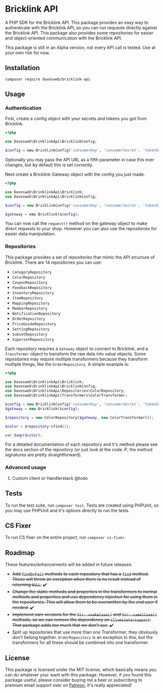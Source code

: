 # Bricklink API

A PHP SDK for the Bricklink API. This package provides an easy way to authenticate with the Bricklink API, so you can run 
requests directly against the Bricklink API. This package also provides some repositories for easier and object-oriented 
communication with the Bricklink API.

This package is still in an Alpha version, not every API call is tested. Use at your own risk for now.

## Installation

`composer require davesweb/bricklink-api`

## Usage

### Authentication

First, create a config object with your secrets and tokens you got from Bricklink.

```php
<?php

use Davesweb\BrinklinkApi\BricklinkConfig;

$config = new BricklinkConfig('consumerKey', 'consumerSecret', 'tokenValue', 'tokenSecret');
```

Optionally you may pass the API URL as a fifth parameter in case this ever changes, but by default this is set 
correctly.

Next create a Bricklink Gateway object with the config you just made.

```php
<?php

use Davesweb\BrinklinkApi\Bricklink;
use Davesweb\BrinklinkApi\BricklinkConfig;

$config = new BricklinkConfig('consumerKey', 'consumerSecret', 'tokenValue', 'tokenSecret');

$gateway = new Bricklink($config);
```

You can now call the `request()` method on the gateway object to make direct requests to your shop. However you can also
use the repositories for easier data manipulation.

### Repositories

This package provides a set of repositories that mimic the API structure of Bricklink. There are 14 repositories you can use:

- `CategoryRepository`
- `ColorRepository`
- `CouponRepository`
- `FeedbackRepository`
- `InventoryRepository`
- `ItemRepository`
- `MappingRepository`
- `MemberRepository`
- `NotificationRepository`
- `OrderRepository`
- `PriceGuideRepository`
- `SettingRepository`
- `SubsetRepository`
- `SupersetRepoository`

Each repository requires a `Gateway` object to connect to Bricklink, and a `Transformer` object to transform the raw 
data into value objects. Some repositories may require multiple transformers because they transform multiple things, 
like the `OrderRepository`. A simple example is:

```php
<?php

use Davesweb\BrinklinkApi\Bricklink;
use Davesweb\BrinklinkApi\BricklinkConfig;
use Davesweb\BrinklinkApi\Repositories\ColorRepository;
use Davesweb\BrinklinkApi\Transformers\ColorTransformer;

$config = new BricklinkConfig('consumerKey', 'consumerSecret', 'tokenValue', 'tokenSecret');
$gateway = new Bricklink($config);

$repository = new ColorRepository($gateway, new ColorTransformer());

$color = $repository->find(1);

var_dump($color);
```

For a detailed documentation of each repository and it's method please see the docs section of the repository (or just look at the code :P, the method signatures are pretty straightforward).

### Advanced usage
1. Custom client or Handlerstack @todo

## Tests

To run the test suite, run `composer test`. Tests are created using PHPUnit, so you may use PHPUnit and it's options
directly to run the tests.

## CS Fixer

To run CS fixer on the entire project, run `composer cs-fixer`.

## Roadmap

These features/enhancements will be added in future releases:

- ~~Add `findOrFail` methods to each repository that has a `find` method. These will throw an exception when there is no result instead of returning `NULL`.~~ ✔️
- ~~Change the static methods and properties in the transformers to normal methods and properties and use dependency injection for using them in the repositories. This will allow them to be overwritten by the end user if needed.~~ ✔️
- ~~Implement own versions for the `Str::snakeCase()` and `Str::camelCase()` methods, so we can remove the dependency on `illuminate/support`. That package adds too much that we don't use.~~ ✔️
- Split up repositories that use more than one Transformer, they obviously don't belong together. `OrderRepository` is an exception to this, but the transformers for all these should be combined into one transformer.

## License

This package is licensed under the MIT license, which basically means you can do whatever your want with this package. However, if you found this package useful, please consider buying me a beer or subscribing to premium email support over on [Patreon](https://www.patreon.com/davesweb), it's really appreciated!
